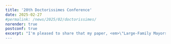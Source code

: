 ```yaml
---
title: '20th Doctorissimes Conference'
date: 2025-02-27
#permalink: /news/2025/02/doctorissimes/
norender: true
postconf: true
excerpt: "I'm pleased to share that my paper, <em>\"Large-Family Mayors: Undermined Accountability in Italian Municipalities\"</em>, has been accepted for presentation at the <a href=\"https://csef.it/2025/naples-school-of-economics-4th-phd-and-post-doctoral-workshop/\">4th PhD and Post-Doctoral Workshop</a>, hosted by the University of Naples Federico II and the Center for Studies in Economics and Finance (CSEF) on September 22-23, 2025.
---
```

